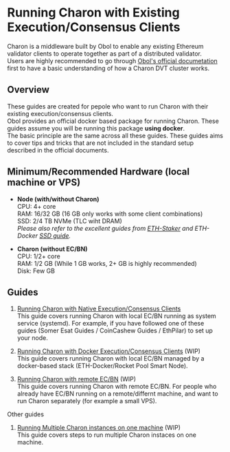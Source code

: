 # Running Charon with Existing Execution/Consensus Clients

Charon is a middleware built by Obol to enable any existing Ethereum validator clients to operate together as part of a distributed validator.  
Users are highly recommended to go through [Obol's official documetation](https://docs.obol.org/int/Overview) first to have a basic understanding of how a Charon DVT cluster works.

## Overview
These guides are created for pepole who want to run Charon with their existing execution/consensus clients.  
Obol provides an official docker based package for running Charon. These guides assume you will be running this package **using docker**.  
The basic principle are the same across all these guides. These guides aims to cover tips and tricks that are not included in the standard setup described in the official documents.

## Minimum/Recommended Hardware (local machine or VPS)
- **Node (with/without Charon)**  
 CPU: 4+ core  
 RAM: 16/32 GB (16 GB only works with some client combinations)  
 SSD: 2/4 TB NVMe (TLC wiht DRAM)  
  *Please also refer to the excellent guides from [ETH-Staker](https://ethstaker.cc/staking-hardware) and ETH-Docker [SSD guide](https://gist.github.com/yorickdowne/f3a3e79a573bf35767cd002cc977b038).*
  
- **Charon (without EC/BN)**  
 CPU: 1/2+ core  
 RAM: 1/2 GB (While 1 GB works, 2+ GB is highly recommended)  
 Disk: Few GB  

## Guides
1. [Running Charon with Native Execution/Consensus Clients](https://github.com/atomicwhale/obol-guides/blob/main/charon_local-native.md)  
This guide covers running Charon with local EC/BN running as system service (systemd). For example, if you have followed one of these guides (Somer Esat Guides / CoinCashew Guides / EthPilar) to set up your node.  
  
2. [Running Charon with Docker Execution/Consensus Clients](https://github.com/atomicwhale/obol-guides/blob/main/charon_local-docker.md) (WIP)  
This guide covers running Charon with local EC/BN managed by a docker-based stack (ETH-Docker/Rocket Pool Smart Node).

3. [Running Charon with remote EC/BN](https://github.com/atomicwhale/obol-guides/blob/main/charon_remote.md) (WIP)  
This guide covers running Charon with remote EC/BN. For people who already have EC/BN running on a remote/differnt machine, and want to run Charon separately (for example a small VPS).  

Other guides  
1. [Running Multiple Charon instances on one machine](https://github.com/atomicwhale/obol-guides/blob/main/charon_multiple.md) (WIP)  
   This guide covers steps to run multiple Charon instaces on one machine.  
